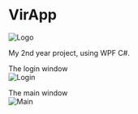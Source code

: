 # VirApp

![Logo](https://img4.hostingpics.net/pics/311165VirAp.jpg)

My 2nd year project, using WPF C#.

The login window  <br>
![Login](https://img4.hostingpics.net/pics/558439Login.jpg)

The main window <br>
![Main](https://img4.hostingpics.net/pics/685731virapp.png)


